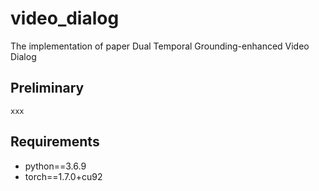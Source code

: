 # video_dialog

The implementation of paper Dual Temporal Grounding-enhanced Video Dialog

## Preliminary

```
xxx
```

## Requirements
* python==3.6.9
* torch==1.7.0+cu92
